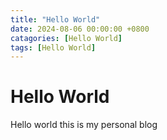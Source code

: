 ```yaml
---
title: "Hello World"
date: 2024-08-06 00:00:00 +0800
catagories: [Hello World]
tags: [Hello World]
---
```


# Hello World

Hello world this is my personal blog